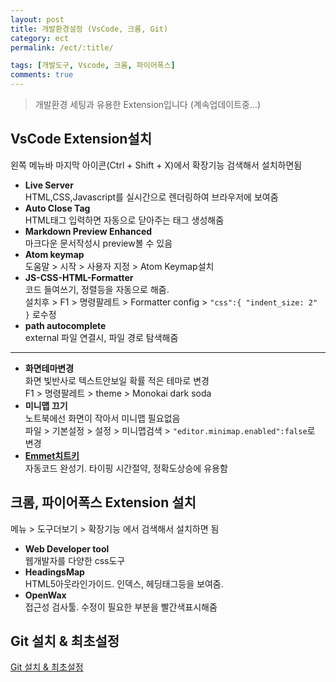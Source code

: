 ```yaml
---
layout: post
title: 개발환경설정 (VsCode, 크롬, Git)
category: ect
permalink: /ect/:title/

tags: [개발도구, Vscode, 크롬, 파이어폭스]
comments: true
---
```

>개발환경 세팅과 유용한 Extension입니다 (계속업데이트중...)

## **VsCode Extension설치**
왼쪽 메뉴바 마지막 아이콘(Ctrl + Shift + X)에서 확장기능 검색해서 설치하면됨
* **Live Server**  
HTML,CSS,Javascript를 실시간으로 렌더링하여 브라우저에 보여줌
* **Auto Close Tag**  
HTML태그 입력하면 자동으로 닫아주는 태그 생성해줌
* **Markdown Preview Enhanced**  
마크다운 문서작성시 preview볼 수 있음
* **Atom keymap**  
도움말 > 시작 > 사용자 지정 > Atom Keymap설치
* **JS-CSS-HTML-Formatter**  
코드 들여쓰기, 정렬등을 자동으로 해줌.  
설치후 > F1 > 명령팔레트 > Formatter config > `"css":{ "indent_size: 2" }` 로수정 
* **path autocomplete**  
external 파일 연결시, 파일 경로 탐색해줌  
------
* **화면테마변경**  
화면 빛반사로 텍스트안보일 확률 적은 테마로 변경  
F1 > 명령팔레트 > theme > Monokai dark soda
* **미니맵 끄기**  
노트북에선 화면이 작아서 미니맵 필요없음    
파일 > 기본설정 > 설정 > 미니맵검색 > `"editor.minimap.enabled":false`로 변경
* [**Emmet치트키**](https://docs.emmet.io/cheat-sheet/)  
자동코드 완성기. 타이핑 시간절약, 정확도상승에 유용함

## 크롬, 파이어폭스 Extension 설치
메뉴 > 도구더보기 > 확장기능 에서 검색해서 설치하면 됨
* **Web Developer tool**  
웹개발자를 다양한 css도구
* **HeadingsMap**  
HTML5아웃라인가이드. 인덱스, 헤딩태그등을 보여줌. 
* **OpenWax**  
접근성 검사툴. 수정이 필요한 부분을 빨간색표시해줌


## Git 설치 & 최초설정
[Git 설치 & 최초설정](https://git-scm.com/book/ko/v1/%EC%8B%9C%EC%9E%91%ED%95%98%EA%B8%B0-Git-%EC%B5%9C%EC%B4%88-%EC%84%A4%EC%A0%95)

